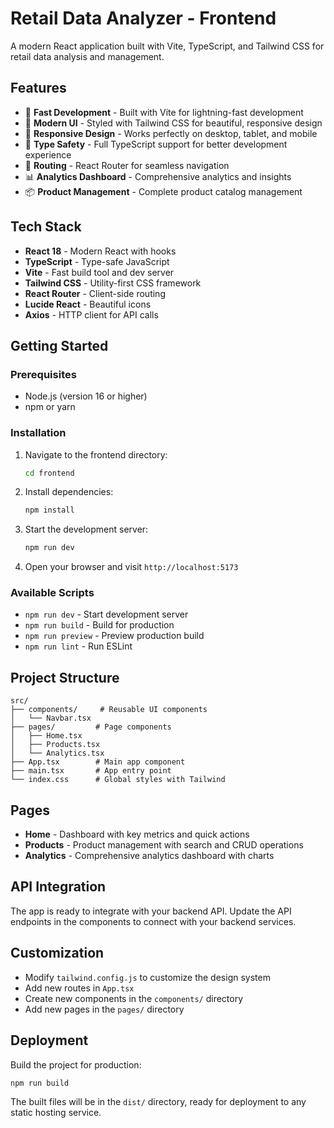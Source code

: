 # Retail Data Analyzer - Frontend

A modern React application built with Vite, TypeScript, and Tailwind CSS for retail data analysis and management.

## Features

- 🚀 **Fast Development** - Built with Vite for lightning-fast development
- 🎨 **Modern UI** - Styled with Tailwind CSS for beautiful, responsive design
- 📱 **Responsive Design** - Works perfectly on desktop, tablet, and mobile
- 🔄 **Type Safety** - Full TypeScript support for better development experience
- 🧭 **Routing** - React Router for seamless navigation
- 📊 **Analytics Dashboard** - Comprehensive analytics and insights
- 📦 **Product Management** - Complete product catalog management

## Tech Stack

- **React 18** - Modern React with hooks
- **TypeScript** - Type-safe JavaScript
- **Vite** - Fast build tool and dev server
- **Tailwind CSS** - Utility-first CSS framework
- **React Router** - Client-side routing
- **Lucide React** - Beautiful icons
- **Axios** - HTTP client for API calls

## Getting Started

### Prerequisites

- Node.js (version 16 or higher)
- npm or yarn

### Installation

1. Navigate to the frontend directory:
   ```bash
   cd frontend
   ```

2. Install dependencies:
   ```bash
   npm install
   ```

3. Start the development server:
   ```bash
   npm run dev
   ```

4. Open your browser and visit `http://localhost:5173`

### Available Scripts

- `npm run dev` - Start development server
- `npm run build` - Build for production
- `npm run preview` - Preview production build
- `npm run lint` - Run ESLint

## Project Structure

```
src/
├── components/     # Reusable UI components
│   └── Navbar.tsx
├── pages/         # Page components
│   ├── Home.tsx
│   ├── Products.tsx
│   └── Analytics.tsx
├── App.tsx        # Main app component
├── main.tsx       # App entry point
└── index.css      # Global styles with Tailwind
```

## Pages

- **Home** - Dashboard with key metrics and quick actions
- **Products** - Product management with search and CRUD operations
- **Analytics** - Comprehensive analytics dashboard with charts

## API Integration

The app is ready to integrate with your backend API. Update the API endpoints in the components to connect with your backend services.

## Customization

- Modify `tailwind.config.js` to customize the design system
- Add new routes in `App.tsx`
- Create new components in the `components/` directory
- Add new pages in the `pages/` directory

## Deployment

Build the project for production:

```bash
npm run build
```

The built files will be in the `dist/` directory, ready for deployment to any static hosting service.
